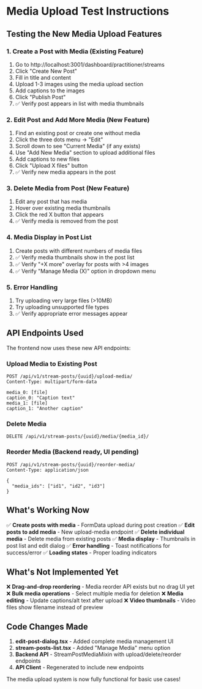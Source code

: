 # Media Upload Test Instructions

## Testing the New Media Upload Features

### 1. Create a Post with Media (Existing Feature)
1. Go to http://localhost:3001/dashboard/practitioner/streams
2. Click "Create New Post"
3. Fill in title and content
4. Upload 1-3 images using the media upload section
5. Add captions to the images
6. Click "Publish Post"
7. ✅ Verify post appears in list with media thumbnails

### 2. Edit Post and Add More Media (New Feature)
1. Find an existing post or create one without media
2. Click the three dots menu → "Edit"
3. Scroll down to see "Current Media" (if any exists)
4. Use "Add New Media" section to upload additional files
5. Add captions to new files
6. Click "Upload X files" button
7. ✅ Verify new media appears in the post

### 3. Delete Media from Post (New Feature)
1. Edit any post that has media
2. Hover over existing media thumbnails
3. Click the red X button that appears
4. ✅ Verify media is removed from the post

### 4. Media Display in Post List
1. Create posts with different numbers of media files
2. ✅ Verify media thumbnails show in the post list
3. ✅ Verify "+X more" overlay for posts with >4 images
4. ✅ Verify "Manage Media (X)" option in dropdown menu

### 5. Error Handling
1. Try uploading very large files (>10MB)
2. Try uploading unsupported file types
3. ✅ Verify appropriate error messages appear

## API Endpoints Used

The frontend now uses these new API endpoints:

### Upload Media to Existing Post
```
POST /api/v1/stream-posts/{uuid}/upload-media/
Content-Type: multipart/form-data

media_0: [file]
caption_0: "Caption text"
media_1: [file]
caption_1: "Another caption"
```

### Delete Media
```
DELETE /api/v1/stream-posts/{uuid}/media/{media_id}/
```

### Reorder Media (Backend ready, UI pending)
```
POST /api/v1/stream-posts/{uuid}/reorder-media/
Content-Type: application/json

{
  "media_ids": ["id1", "id2", "id3"]
}
```

## What's Working Now

✅ **Create posts with media** - FormData upload during post creation
✅ **Edit posts to add media** - New upload-media endpoint
✅ **Delete individual media** - Delete media from existing posts
✅ **Media display** - Thumbnails in post list and edit dialog
✅ **Error handling** - Toast notifications for success/error
✅ **Loading states** - Proper loading indicators

## What's Not Implemented Yet

❌ **Drag-and-drop reordering** - Media reorder API exists but no drag UI yet
❌ **Bulk media operations** - Select multiple media for deletion
❌ **Media editing** - Update captions/alt text after upload
❌ **Video thumbnails** - Video files show filename instead of preview

## Code Changes Made

1. **edit-post-dialog.tsx** - Added complete media management UI
2. **stream-posts-list.tsx** - Added "Manage Media" menu option
3. **Backend API** - StreamPostMediaMixin with upload/delete/reorder endpoints
4. **API Client** - Regenerated to include new endpoints

The media upload system is now fully functional for basic use cases!